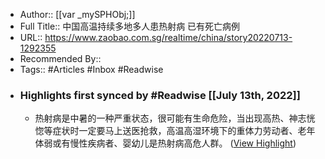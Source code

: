 - Author:: [[var _mySPHObj;]]
- Full Title:: 中国高温持续多地多人患热射病 已有死亡病例
- URL:: https://www.zaobao.com.sg/realtime/china/story20220713-1292355
- Recommended By::
- Tags:: #Articles #Inbox #Readwise
- ### Highlights first synced by #Readwise [[July 13th, 2022]]
    - 热射病是中暑的一种严重状态，很可能有生命危险，当出现高热、神志恍惚等症状时一定要马上送医抢救，高温高湿环境下的重体力劳动者、老年体弱或有慢性疾病者、婴幼儿是热射病高危人群。 ([View Highlight](https://instapaper.com/read/1521335255/20049456))
